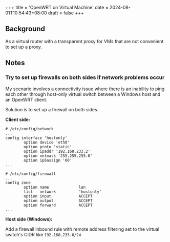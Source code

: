 +++
title = 'OpenWRT on Virtual Machine'
date = 2024-08-01T10:54:43+08:00
draft = false
+++

## Background

As a virtual router with a transparent proxy for VMs that are not convenient to set up a proxy.

## Notes

### Try to set up firewalls on both sides if network problems occur

My scenario involves a connectivity issue where there is an inability to ping each other through host-only virtual switch between a Windows host and an OpenWRT client.

Solution is to set up a firewall on both sides.

**Client side:**

```plain
# /etc/config/network
...
config interface 'hostonly'
        option device 'eth0'
        option proto 'static'
        option ipaddr '192.168.233.2'
        option netmask '255.255.255.0'
        option ip6assign '60'
...
```

```plain
# /etc/config/firewall
...
config zone
        option name             lan
        list   network          'hostonly'
        option input            ACCEPT
        option output           ACCEPT
        option forward          ACCEPT
...
```

**Host side (Windows):**

Add a firewall inbound rule with remote address filtering set to the virtual switch's CIDR like `192.168.233.0/24`
